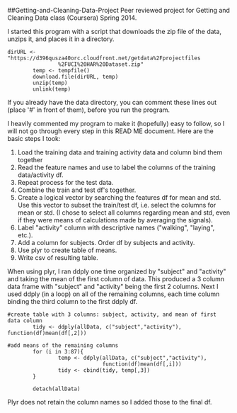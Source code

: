 ##Getting-and-Cleaning-Data-Project
Peer reviewed project for Getting and Cleaning Data class (Coursera) Spring 2014.

I started this program with a script that downloads the zip file of the data, unzips it, and places it in a directory.  

```{r}
dirURL <- "https://d396qusza40orc.cloudfront.net/getdata%2Fprojectfiles
                %2FUCI%20HAR%20Dataset.zip"
        temp <- tempfile()
        download.file(dirURL, temp)
        unzip(temp)  
        unlink(temp) 
```
If you already have the data directory, you can comment these lines out (place
'#' in front of them), before you run the program.

I heavily commented my program to make it (hopefully) easy to follow, so I will not
go through every step in this READ ME document.  Here are the basic steps I took:

1. Load the training data and training activity data and column bind them together
2. Read the feature names and use to label the columns of the training data/activity df.
3. Repeat process for the test data.
4. Combine the train and test df's together.
5. Create a logical vector by searching the features df for mean and std.  Use this vector
to subset the train/test df, i.e. select the columns for mean or std.  (I chose to select all
columns regarding mean and std, even if they were means of calculations made by averaging the 
signals).
6. Label "activity" column with descriptive names ("walking", "laying", etc.).
7. Add a column for subjects.  Order df by subjects and activity.
8. Use plyr to create table of means.
9. Write csv of resulting table.

When using plyr, I ran ddply one time organized by "subject" and "activity" and taking the mean
of the first column of data.  This produced a 3 column data frame with "subject" and "activity"
being the first 2 columns.  Next I used ddply (in a loop) on all of the remaining columns, each
time column binding the third column to the first ddply df. 

```{r}
#create table with 3 columns: subject, activity, and mean of first data column
        tidy <- ddply(allData, c("subject","activity"), function(df)mean(df[,2]))

#add means of the remaining columns
        for (i in 3:87){
                temp <- ddply(allData, c("subject","activity"), 
                              function(df)mean(df[,i]))
                tidy <- cbind(tidy, temp[,3])
        }

        detach(allData)
```
Plyr does not retain the column names so I added those to the final df.

